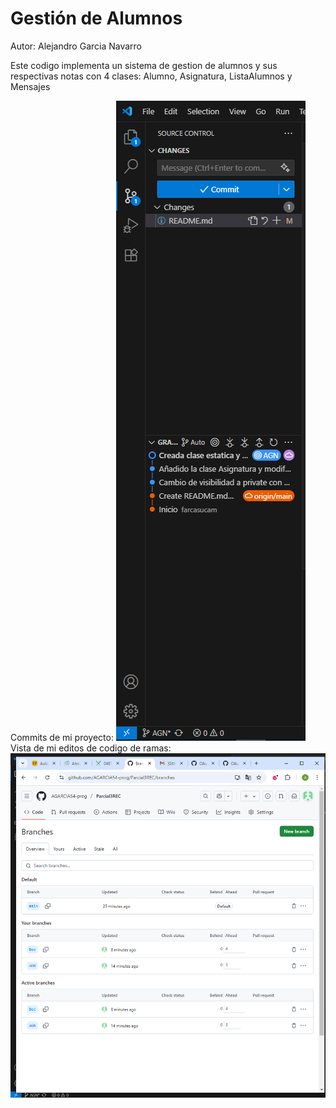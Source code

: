 # Gestión de Alumnos

Autor: Alejandro Garcia Navarro

Este codigo implementa un sistema de gestion de alumnos y sus respectivas notas con 4 clases: Alumno, Asignatura, ListaAlumnos y Mensajes


Commits de mi proyecto: 
![alt](Captura1.PNG)
Vista de mi editos de codigo de ramas: 
![alt](Captura2.PNG)